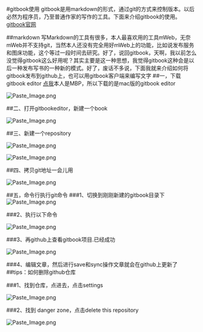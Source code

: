 #gitbook使用
gitbook是用markdown的形式，通过git的方式来控制版本。以后必然为程序员，乃至普通作家的写作的工具。下面来介绍gitbook的使用。
[gitbook官网](https://www.gitbook.com/)

##markdown
写Markdown的工具有很多，本人最喜欢用的工具mWeb，无奈mWeb并不支持git，当然本人还没有完全用好mWeb上的功能，比如说发布服务和图床功能，这个等过一段时间去研究。好了，说回gitbook，天啊，我以前怎么没觉得gitbook这么好用呢？其实主要是这一种思想，我觉得gitbook这种会是以后一种发布写书的一种新的模式。好了，废话不多说，下面我就来介绍如何将gitbook发布到github上，也可以用gitbook客户端来编写文字
##一，下载gitbook editor
[点我](https://www.gitbook.com/editor)本人是MBP，所以下载的是mac版的gitbook editor

![Paste_Image.png](http://upload-images.jianshu.io/upload_images/701052-50baa309c9c8b5d6.png?imageMogr2/auto-orient/strip%7CimageView2/2/w/1240)

##二、打开gitbookeditor，新建一个book

![Paste_Image.png](http://upload-images.jianshu.io/upload_images/701052-4af2f81ac4b7c736.png?imageMogr2/auto-orient/strip%7CimageView2/2/w/1240)

##三、新建一个repository

![Paste_Image.png](http://upload-images.jianshu.io/upload_images/701052-c19473ad662c945a.png?imageMogr2/auto-orient/strip%7CimageView2/2/w/1240)

![Paste_Image.png](http://upload-images.jianshu.io/upload_images/701052-8f8624fd9eb1f6cb.png?imageMogr2/auto-orient/strip%7CimageView2/2/w/1240)

##四、拷贝git地址一会儿用

![Paste_Image.png](http://upload-images.jianshu.io/upload_images/701052-608b8678405b2ddb.png?imageMogr2/auto-orient/strip%7CimageView2/2/w/1240)

##五，命令行执行git命令
###1、切换到刚刚新建的gitbook目录下![Paste_Image.png](http://upload-images.jianshu.io/upload_images/701052-f913508580ffd3fc.png?imageMogr2/auto-orient/strip%7CimageView2/2/w/1240)

###2、执行以下命令

![Paste_Image.png](http://upload-images.jianshu.io/upload_images/701052-416828ba4e2c3999.png?imageMogr2/auto-orient/strip%7CimageView2/2/w/1240)

###3、再github上查看gitbook项目.已经成功

![Paste_Image.png](http://upload-images.jianshu.io/upload_images/701052-2793caca483a05ab.png?imageMogr2/auto-orient/strip%7CimageView2/2/w/1240)

###4、编辑文章，然后进行save和sync操作文章就会在github上更新了
##tips：如何删除github仓库

###1、找到仓库，点进去，点击settings

![Paste_Image.png](http://upload-images.jianshu.io/upload_images/701052-141fed7355bd6c36.png?imageMogr2/auto-orient/strip%7CimageView2/2/w/1240)

###2、找到 danger zone，点击delete this repository

![Paste_Image.png](http://upload-images.jianshu.io/upload_images/701052-5736e6da8d5d762c.png?imageMogr2/auto-orient/strip%7CimageView2/2/w/1240)
